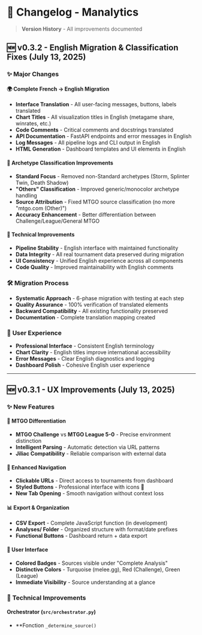 # 📝 Changelog - Manalytics

> **Version History** - All improvements documented

## 🆕 **v0.3.2** - English Migration & Classification Fixes (July 13, 2025)

### ✨ **Major Changes**

#### 🌍 **Complete French → English Migration**
- **Interface Translation** - All user-facing messages, buttons, labels translated
- **Chart Titles** - All visualization titles in English (metagame share, winrates, etc.)
- **Code Comments** - Critical comments and docstrings translated
- **API Documentation** - FastAPI endpoints and error messages in English
- **Log Messages** - All pipeline logs and CLI output in English
- **HTML Generation** - Dashboard templates and UI elements in English

#### 🎯 **Archetype Classification Improvements**
- **Standard Focus** - Removed non-Standard archetypes (Storm, Splinter Twin, Death Shadow)
- **"Others" Classification** - Improved generic/monocolor archetype handling
- **Source Attribution** - Fixed MTGO source classification (no more "mtgo.com (Other)")
- **Accuracy Enhancement** - Better differentiation between Challenge/League/General MTGO

#### 🔧 **Technical Improvements**
- **Pipeline Stability** - English interface with maintained functionality
- **Data Integrity** - All real tournament data preserved during migration
- **UI Consistency** - Unified English experience across all components
- **Code Quality** - Improved maintainability with English comments

### 🛠️ **Migration Process**
- **Systematic Approach** - 6-phase migration with testing at each step
- **Quality Assurance** - 100% verification of translated elements
- **Backward Compatibility** - All existing functionality preserved
- **Documentation** - Complete translation mapping created

### 🎨 **User Experience**
- **Professional Interface** - Consistent English terminology
- **Chart Clarity** - English titles improve international accessibility
- **Error Messages** - Clear English diagnostics and logging
- **Dashboard Polish** - Cohesive English user experience

---

## 🆕 **v0.3.1** - UX Improvements (July 13, 2025)

### ✨ **New Features**

#### 🎯 **MTGO Differentiation**
- **MTGO Challenge** vs **MTGO League 5-0** - Precise environment distinction
- **Intelligent Parsing** - Automatic detection via URL patterns
- **Jiliac Compatibility** - Reliable comparison with external data

#### 🔗 **Enhanced Navigation**
- **Clickable URLs** - Direct access to tournaments from dashboard
- **Styled Buttons** - Professional interface with icons 🔗
- **New Tab Opening** - Smooth navigation without context loss

#### 📊 **Export & Organization**
- **CSV Export** - Complete JavaScript function (in development)
- **Analyses/ Folder** - Organized structure with format/date prefixes
- **Functional Buttons** - Dashboard return + data export

#### 🎨 **User Interface**
- **Colored Badges** - Sources visible under "Complete Analysis"
- **Distinctive Colors** - Turquoise (melee.gg), Red (Challenge), Green (League)
- **Immediate Visibility** - Source understanding at a glance

### 🔧 **Technical Improvements**

#### **Orchestrator** (`src/orchestrator.py`)
- **Fonction `_determine_source()`
